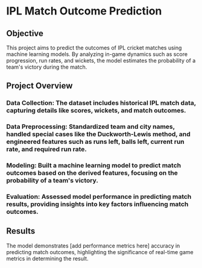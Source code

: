 # IPL Match Outcome Prediction
## Objective
This project aims to predict the outcomes of IPL cricket matches using machine learning models. By analyzing in-game dynamics such as score progression, run rates, and wickets, the model estimates the probability of a team's victory during the match.

## Project Overview
### Data Collection: The dataset includes historical IPL match data, capturing details like scores, wickets, and match outcomes.
### Data Preprocessing: Standardized team and city names, handled special cases like the Duckworth-Lewis method, and engineered features such as runs left, balls left, current run rate, and required run rate.
### Modeling: Built a machine learning model to predict match outcomes based on the derived features, focusing on the probability of a team's victory.
### Evaluation: Assessed model performance in predicting match results, providing insights into key factors influencing match outcomes.
## Results
The model demonstrates [add performance metrics here] accuracy in predicting match outcomes, highlighting the significance of real-time game metrics in determining the result.
